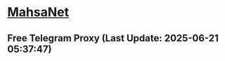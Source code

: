 
# [MahsaNet](https://t.me/mahsa_net)
## Free Telegram Proxy (Last Update: 2025-06-21 05:37:47)

    